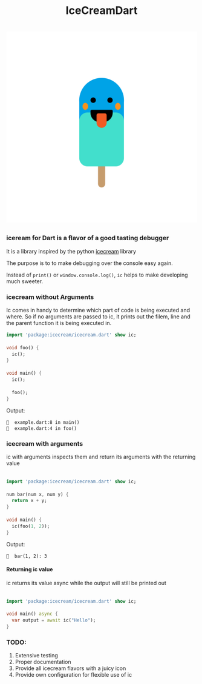 # <center>IceCreamDart</center>
<h1 align="center">
  <img src="icon.png" width="600px" alt="icecream">
</h1>

### iceream for Dart is a flavor of a good tasting debugger

It is a library inspired by the python [icecream](https://github.com/gruns/icecream) library

The purpose is to to make debugging over the console easy again.

Instead of `print()` or `window.console.log()`, `ic` helps to make developing much sweeter.


### icecream without Arguments

Ic comes in handy to determine which part of code is being executed and where. So if no arguments are passed to ic, it prints out the filem, line and the parent function it is being executed in.


```dart
import 'package:icecream/icecream.dart' show ic;

void foo() {
  ic();
}

void main() {
  ic();

  foo();
}

```

Output:

```
🍦  example.dart:8 in main()
🍦  example.dart:4 in foo()
```

### icecream with arguments

ic with arguments inspects them and return its arguments with the returning value

```dart

import 'package:icecream/icecream.dart' show ic;

num bar(num x, num y) {
  return x + y;
}

void main() {
  ic(foo(1, 2));
}

```


Output: 
```
🍦  bar(1, 2): 3
```

#### Returning ic value
ic returns its value async while the output will still be printed out

```dart

import 'package:icecream/icecream.dart' show ic;

void main() async {
  var output = await ic("Hello");
}
 ```

 ### TODO:

 1. Extensive testing
 2. Proper documentation
 3. Provide all icecream flavors with a juicy icon
 4. Provide own configuration for flexible use of ic